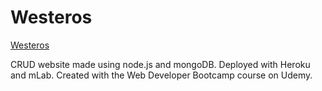 # Westeros
[Westeros](http://gotwesteros.herokuapp.com/)

CRUD website made using node.js and mongoDB. Deployed with Heroku and mLab. Created with the Web Developer Bootcamp course on Udemy.
